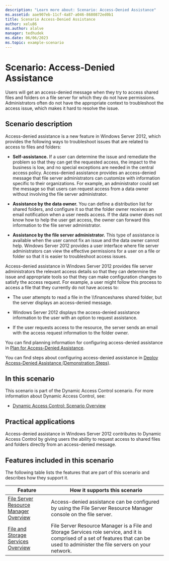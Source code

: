 ```yaml
---
description: "Learn more about: Scenario: Access-Denied Assistance"
ms.assetid: aae907eb-11cf-4a87-a046-8680872ed0b1
title: Scenario Access-Denied Assistance
author: xelu86
ms.author: alalve
manager: tedhudek
ms.date: 06/06/2023
ms.topic: example-scenario
---
```


# Scenario: Access-Denied Assistance

Users will get an access-denied message when they try to access shared files and folders on a file server for which they do not have permissions. Administrators often do not have the appropriate context to troubleshoot the access issue, which makes it hard to resolve the issue.

## Scenario description
Access-denied assistance is a new feature in  Windows Server 2012, which provides the following ways to troubleshoot issues that are related to access to files and folders:

-   **Self-assistance.** If a user can determine the issue and remediate the problem so that they can get the requested access, the impact to the business is low, and no special exceptions are needed in the central access policy. Access-denied assistance provides an access-denied message that file server administrators can customize with information specific to their organizations. For example, an administrator could set the message so that users can request access from a data owner without involving the file server administrator.

-   **Assistance by the data owner.** You can define a distribution list for shared folders, and configure it so that the folder owner receives an email notification when a user needs access. If the data owner does not know how to help the user get access, the owner can forward this information to the file server administrator.

-   **Assistance by the file server administrator.** This type of assistance is available when the user cannot fix an issue and the data owner cannot help.  Windows Server 2012  provides a user interface where file server administrators can view the effective permissions for a user on a file or folder so that it is easier to troubleshoot access issues.

Access-denied assistance in  Windows Server 2012  provides file server administrators the relevant access details so that they can determine the issue and appropriate tools so that they can make configuration changes to satisfy the access request. For example, a user might follow this process to access a file that they currently do not have access to:

-   The user attempts to read a file in the \\\financeshares shared folder, but the server displays an access-denied message.

-    Windows Server 2012  displays the access-denied assistance information to the user with an option to request assistance.

-   If the user requests access to the resource, the server sends an email with the access request information to the folder owner.

You can find planning information for configuring access-denied assistance in [Plan for Access-Denied Assistance](/previous-versions/orphan-topics/ws.11/jj574182(v=ws.11)?redirectedfrom=MSDN).

You can find steps about configuring access-denied assistance in [Deploy Access-Denied Assistance &#40;Demonstration Steps&#41;](Deploy-Access-Denied-Assistance--Demonstration-Steps-.md).

## In this scenario
This scenario is part of the Dynamic Access Control scenario. For more information about Dynamic Access Control, see:

-   [Dynamic Access Control: Scenario Overview](Dynamic-Access-Control--Scenario-Overview.md)

## Practical applications
Access-denied assistance in  Windows Server 2012  contributes to Dynamic Access Control by giving users the ability to request access to shared files and folders directly from an access-denied message.

## <a name="BKMK_NEW"></a>Features included in this scenario
The following table lists the features that are part of this scenario and describes how they support it.

|Feature|How it supports this scenario|
|-----------|---------------------------------|
|[File Server Resource Manager Overview](/previous-versions/windows/it-pro/windows-server-2012-R2-and-2012/hh831701(v=ws.11))|Access-denied assistance can be configured by using the File Server Resource Manager console on the file server.|
|[File and Storage Services Overview](/previous-versions/windows/it-pro/windows-server-2012-R2-and-2012/hh831487(v=ws.11))|File Server Resource Manager is a File and Storage Services role service, and it is comprised of a set of features that can be used to administer the file servers on your network.|
